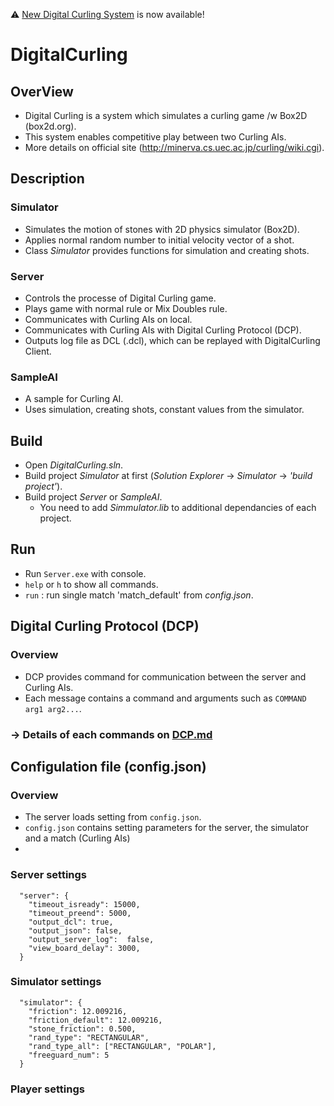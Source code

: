 :warning: [New Digital Curling System](https://github.com/digitalcurling/DigitalCurling3) is now available!

# DigitalCurling

## OverView
 * Digital Curling is a system which simulates a curling game /w Box2D (box2d.org).
 * This system enables competitive play between two Curling AIs.
 * More details on official site (http://minerva.cs.uec.ac.jp/curling/wiki.cgi).

## Description
### Simulator
* Simulates the motion of stones with 2D physics simulator (Box2D).
* Applies normal random number to initial velocity vector of a shot.
* Class *Simulator* provides functions for simulation and creating shots. 


### Server
* Controls the processe of Digital Curling game.
* Plays game with normal rule or Mix Doubles rule.
* Communicates with Curling AIs on local.
* Communicates with Curling AIs with Digital Curling Protocol (DCP).
* Outputs log file as DCL (.dcl), which can be replayed with DigitalCurling Client.

### SampleAI
* A sample for Curling AI.
* Uses simulation, creating shots, constant values from the simulator.

## Build
* Open *DigitalCurling.sln*.
* Build project *Simulator* at first (*Solution Explorer* -> *Simulator* -> *'build project'*).
* Build project *Server* or *SampleAI*.
   * You need to add *Simmulator.lib* to additional dependancies of each project.

## Run
* Run `Server.exe` with console.
* `help` or `h` to show all commands.
* `run` : run single match 'match_default' from  *config.json*.

## Digital Curling Protocol (DCP)
### Overview
* DCP provides command for communication between the server and Curling AIs.
* Each message contains a command and arguments such as `COMMAND arg1 arg2...`.

### -> Details of each commands on [DCP.md](https://github.com/digitalcurling/DigitalCurling/blob/master/DCP.md)

## Configulation file (config.json)
### Overview
* The server loads setting from `config.json`.
* `config.json` contains setting parameters for the server, the simulator and a match (Curling AIs)
* 

### Server settings
~~~
  "server": {
    "timeout_isready": 15000,
    "timeout_preend": 5000,
    "output_dcl": true,
    "output_json": false,
    "output_server_log":  false,
    "view_board_delay": 3000,
  }
~~~

### Simulator settings
~~~
  "simulator": {
    "friction": 12.009216,
    "friction_default": 12.009216,
    "stone_friction": 0.500,
    "rand_type": "RECTANGULAR",
    "rand_type_all": ["RECTANGULAR", "POLAR"],
    "freeguard_num": 5
  }
~~~

### Player settings
~~~

~~~
